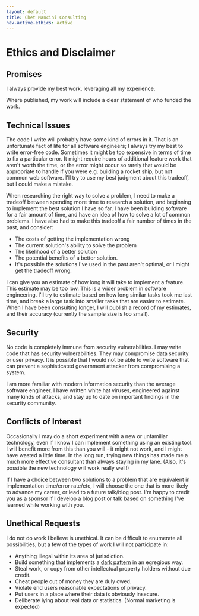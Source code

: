 ```yaml
---
layout: default
title: Chet Mancini Consulting
nav-active-ethics: active
---
```


# Ethics and Disclaimer

## Promises

I always provide my best work, leveraging all my experience.

Where published, my work will include a clear statement of who funded the work.


## Technical Issues
The code I write will probably have some kind of errors in it. That is an unfortunate fact of life for all software engineers; I always try my best to write error-free code. Sometimes it might be too expensive in terms of time to fix a particular error. It might require hours of additional feature work that aren't worth the time, or the error might occur so rarely that would be appropriate to handle if you were e.g. building a rocket ship, but not common web software. I'll try to use my best judgment about this tradeoff, but I could make a mistake.

When researching the right way to solve a problem, I need to make a tradeoff between spending more time to research a solution, and beginning to implement the best solution I have so far. I have been building software for a fair amount of time, and have an idea of how to solve a lot of common problems. I have also had to make this tradeoff a fair number of times in the past, and consider:

* The costs of getting the implementation wrong
* The current solution's ability to solve the problem
* The likelihood of a better solution
* The potential benefits of a better solution.
* It's possible the solutions I've used in the past aren't optimal, or I might get the tradeoff wrong.

I can give you an estimate of how long it will take to implement a feature. This estimate may be too low. This is a wider problem in software engineering. I'll try to estimate based on how long similar tasks took me last time, and break a large task into smaller tasks that are easier to estimate. When I have been consulting longer, I will publish a record of my estimates, and their accuracy (currently the sample size is too small).

## Security

No code is completely immune from security vulnerabilities. I may write code that has security vulnerabilities. They may compromise data security or user privacy. It is possible that I would not be able to write software that can prevent a sophisticated government attacker from compromising a system.

I am more familiar with modern information security than the average software engineer. I have written white hat viruses, engineered against many kinds of attacks, and stay up to date on important findings in the security community.


## Conflicts of Interest
Occasionally I may do a short experiment with a new or unfamiliar technology, even if I know I can implement something using an existing tool. I will benefit more from this than you will - it might not work, and I might have wasted a little time. In the long run, trying new things has made me a much more effective consultant than always staying in my lane. (Also, it's possible the new technology will work really well!)

If I have a choice between two solutions to a problem that are equivalent in implementation time/error rate/etc, I will choose the one that is more likely to advance my career, or lead to a future talk/blog post. I'm happy to credit you as a sponsor if I develop a blog post or talk based on something I've learned while working with you.



## Unethical Requests
I do not do work I believe is unethical. It can be difficult to enumerate all possibilities, but a few of the types of work I will not participate in:

* Anything illegal within its area of jurisdiction.
* Build something that implements a <a href="https://darkpatterns.org/">dark pattern</a> in an egregious way.
* Steal work, or copy from other intellectual property holders without due credit.
* Cheat people out of money they are duly owed.
* Violate end users reasonable expectations of privacy.
* Put users in a place where their data is obviously insecure.
* Deliberate lying about real data or statistics. (Normal marketing is expected)




